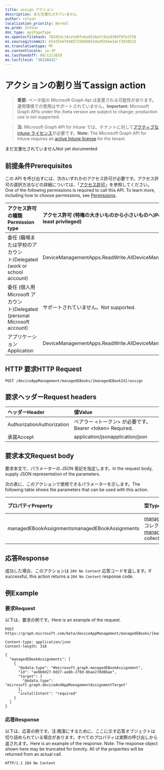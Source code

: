 ```yaml
---
title: assign アクション
description: まだ文書化されていません
author: rolyon
localization_priority: Normal
ms.prod: Intune
doc_type: apiPageType
ms.openlocfilehash: 782d5dc34ce540fa6ad530afc9a2d369f6fb2f58
ms.sourcegitcommit: b5425ebf648572569b032ded5b56e1dcf3830515
ms.translationtype: MT
ms.contentlocale: ja-JP
ms.lasthandoff: 08/13/2019
ms.locfileid: "36328432"
---
```

# <a name="assign-action"></a><span data-ttu-id="9e53f-103">アクションの割り当て</span><span class="sxs-lookup"><span data-stu-id="9e53f-103">assign action</span></span>

> <span data-ttu-id="9e53f-104">**重要:** ベータ版の Microsoft Graph Api は変更される可能性があります。運用環境での使用はサポートされていません。</span><span class="sxs-lookup"><span data-stu-id="9e53f-104">**Important:** Microsoft Graph APIs under the /beta version are subject to change; production use is not supported.</span></span>

> <span data-ttu-id="9e53f-105">**注:** Microsoft Graph API for Intune では、テナントに対して[アクティブな intune ライセンス](https://go.microsoft.com/fwlink/?linkid=839381)が必要です。</span><span class="sxs-lookup"><span data-stu-id="9e53f-105">**Note:** The Microsoft Graph API for Intune requires an [active Intune license](https://go.microsoft.com/fwlink/?linkid=839381) for the tenant.</span></span>

<span data-ttu-id="9e53f-106">まだ文書化されていません</span><span class="sxs-lookup"><span data-stu-id="9e53f-106">Not yet documented</span></span>

## <a name="prerequisites"></a><span data-ttu-id="9e53f-107">前提条件</span><span class="sxs-lookup"><span data-stu-id="9e53f-107">Prerequisites</span></span>
<span data-ttu-id="9e53f-p101">この API を呼び出すには、次のいずれかのアクセス許可が必要です。アクセス許可の選択方法などの詳細については、「[アクセス許可](/graph/permissions-reference)」を参照してください。</span><span class="sxs-lookup"><span data-stu-id="9e53f-p101">One of the following permissions is required to call this API. To learn more, including how to choose permissions, see [Permissions](/graph/permissions-reference).</span></span>

|<span data-ttu-id="9e53f-110">アクセス許可の種類</span><span class="sxs-lookup"><span data-stu-id="9e53f-110">Permission type</span></span>|<span data-ttu-id="9e53f-111">アクセス許可 (特権の大きいものから小さいものへ)</span><span class="sxs-lookup"><span data-stu-id="9e53f-111">Permissions (from most to least privileged)</span></span>|
|:---|:---|
|<span data-ttu-id="9e53f-112">委任 (職場または学校のアカウント)</span><span class="sxs-lookup"><span data-stu-id="9e53f-112">Delegated (work or school account)</span></span>|<span data-ttu-id="9e53f-113">DeviceManagementApps.ReadWrite.All</span><span class="sxs-lookup"><span data-stu-id="9e53f-113">DeviceManagementApps.ReadWrite.All</span></span>|
|<span data-ttu-id="9e53f-114">委任 (個人用 Microsoft アカウント)</span><span class="sxs-lookup"><span data-stu-id="9e53f-114">Delegated (personal Microsoft account)</span></span>|<span data-ttu-id="9e53f-115">サポートされていません。</span><span class="sxs-lookup"><span data-stu-id="9e53f-115">Not supported.</span></span>|
|<span data-ttu-id="9e53f-116">アプリケーション</span><span class="sxs-lookup"><span data-stu-id="9e53f-116">Application</span></span>|<span data-ttu-id="9e53f-117">DeviceManagementApps.ReadWrite.All</span><span class="sxs-lookup"><span data-stu-id="9e53f-117">DeviceManagementApps.ReadWrite.All</span></span>|

## <a name="http-request"></a><span data-ttu-id="9e53f-118">HTTP 要求</span><span class="sxs-lookup"><span data-stu-id="9e53f-118">HTTP Request</span></span>
<!-- {
  "blockType": "ignored"
}
-->
``` http
POST /deviceAppManagement/managedEBooks/{managedEBookId}/assign
```

## <a name="request-headers"></a><span data-ttu-id="9e53f-119">要求ヘッダー</span><span class="sxs-lookup"><span data-stu-id="9e53f-119">Request headers</span></span>
|<span data-ttu-id="9e53f-120">ヘッダー</span><span class="sxs-lookup"><span data-stu-id="9e53f-120">Header</span></span>|<span data-ttu-id="9e53f-121">値</span><span class="sxs-lookup"><span data-stu-id="9e53f-121">Value</span></span>|
|:---|:---|
|<span data-ttu-id="9e53f-122">Authorization</span><span class="sxs-lookup"><span data-stu-id="9e53f-122">Authorization</span></span>|<span data-ttu-id="9e53f-123">ベアラー &lt;トークン&gt; が必要です。</span><span class="sxs-lookup"><span data-stu-id="9e53f-123">Bearer &lt;token&gt; Required.</span></span>|
|<span data-ttu-id="9e53f-124">承諾</span><span class="sxs-lookup"><span data-stu-id="9e53f-124">Accept</span></span>|<span data-ttu-id="9e53f-125">application/json</span><span class="sxs-lookup"><span data-stu-id="9e53f-125">application/json</span></span>|

## <a name="request-body"></a><span data-ttu-id="9e53f-126">要求本文</span><span class="sxs-lookup"><span data-stu-id="9e53f-126">Request body</span></span>
<span data-ttu-id="9e53f-127">要求本文で、パラメーターの JSON 表記を指定します。</span><span class="sxs-lookup"><span data-stu-id="9e53f-127">In the request body, supply JSON representation of the parameters.</span></span>

<span data-ttu-id="9e53f-128">次の表に、このアクションで使用できるパラメーターを示します。</span><span class="sxs-lookup"><span data-stu-id="9e53f-128">The following table shows the parameters that can be used with this action.</span></span>

|<span data-ttu-id="9e53f-129">プロパティ</span><span class="sxs-lookup"><span data-stu-id="9e53f-129">Property</span></span>|<span data-ttu-id="9e53f-130">型</span><span class="sxs-lookup"><span data-stu-id="9e53f-130">Type</span></span>|<span data-ttu-id="9e53f-131">説明</span><span class="sxs-lookup"><span data-stu-id="9e53f-131">Description</span></span>|
|:---|:---|:---|
|<span data-ttu-id="9e53f-132">managedEBookAssignments</span><span class="sxs-lookup"><span data-stu-id="9e53f-132">managedEBookAssignments</span></span>|<span data-ttu-id="9e53f-133">[managedEBookAssignment](../resources/intune-books-managedebookassignment.md) コレクション</span><span class="sxs-lookup"><span data-stu-id="9e53f-133">[managedEBookAssignment](../resources/intune-books-managedebookassignment.md) collection</span></span>|<span data-ttu-id="9e53f-134">まだ文書化されていません</span><span class="sxs-lookup"><span data-stu-id="9e53f-134">Not yet documented</span></span>|



## <a name="response"></a><span data-ttu-id="9e53f-135">応答</span><span class="sxs-lookup"><span data-stu-id="9e53f-135">Response</span></span>
<span data-ttu-id="9e53f-136">成功した場合、このアクションは `204 No Content` 応答コードを返します。</span><span class="sxs-lookup"><span data-stu-id="9e53f-136">If successful, this action returns a `204 No Content` response code.</span></span>

## <a name="example"></a><span data-ttu-id="9e53f-137">例</span><span class="sxs-lookup"><span data-stu-id="9e53f-137">Example</span></span>

### <a name="request"></a><span data-ttu-id="9e53f-138">要求</span><span class="sxs-lookup"><span data-stu-id="9e53f-138">Request</span></span>
<span data-ttu-id="9e53f-139">以下は、要求の例です。</span><span class="sxs-lookup"><span data-stu-id="9e53f-139">Here is an example of the request.</span></span>
``` http
POST https://graph.microsoft.com/beta/deviceAppManagement/managedEBooks/{managedEBookId}/assign

Content-type: application/json
Content-length: 318

{
  "managedEBookAssignments": [
    {
      "@odata.type": "#microsoft.graph.managedEBookAssignment",
      "id": "ae8b0d27-0d27-ae8b-270d-8bae270d8bae",
      "target": {
        "@odata.type": "microsoft.graph.deviceAndAppManagementAssignmentTarget"
      },
      "installIntent": "required"
    }
  ]
}
```

### <a name="response"></a><span data-ttu-id="9e53f-140">応答</span><span class="sxs-lookup"><span data-stu-id="9e53f-140">Response</span></span>
<span data-ttu-id="9e53f-p102">以下は、応答の例です。注:簡潔にするために、ここに示す応答オブジェクトは切り詰められている場合があります。すべてのプロパティは実際の呼び出しから返されます。</span><span class="sxs-lookup"><span data-stu-id="9e53f-p102">Here is an example of the response. Note: The response object shown here may be truncated for brevity. All of the properties will be returned from an actual call.</span></span>
``` http
HTTP/1.1 204 No Content
```






